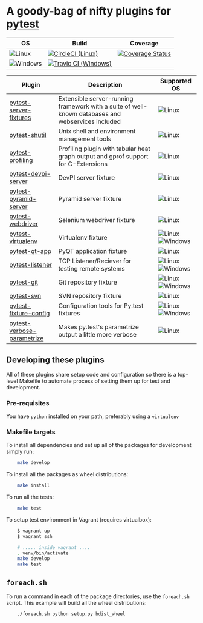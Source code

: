 # A goody-bag of nifty plugins for [pytest](https://pytest.org)

OS | Build | Coverage |
 ------  | ----- | -------- |
 ![Linux](img/linux.png) | [![CircleCI (Linux)](https://circleci.com/gh/man-group/pytest-plugins/tree/master.svg?style=svg)](https://circleci.com/gh/man-group/pytest-plugins/tree/master) | [![Coverage Status](https://coveralls.io/repos/github/manahl/pytest-plugins/badge.svg?branch=master)](https://coveralls.io/github/manahl/pytest-plugins?branch=master)
 ![Windows](img/windows.png) | [![Travic CI (Windows)](https://travis-ci.org/man-group/pytest-plugins.svg?branch=master)](https://travis-ci.org/man-group/pytest-plugins) |

Plugin | Description | Supported OS |
------ | ----------- | ------------ |
| [pytest-server-fixtures](pytest-server-fixtures) |  Extensible server-running framework with a suite of well-known databases and webservices included | ![Linux](img/linux.png)
| [pytest-shutil](pytest-shutil) | Unix shell and environment management tools |![Linux](img/linux.png)
| [pytest-profiling](pytest-profiling) | Profiling plugin with tabular heat graph output and gprof support for C-Extensions |![Linux](img/linux.png)
| [pytest-devpi-server](pytest-devpi-server) | DevPI server fixture |![Linux](img/linux.png)
| [pytest-pyramid-server](pytest-pyramid-server) | Pyramid server fixture |![Linux](img/linux.png)
| [pytest-webdriver](pytest-webdriver) | Selenium webdriver fixture |![Linux](img/linux.png)
| [pytest-virtualenv](pytest-virtualenv) | Virtualenv fixture |![Linux](img/linux.png) ![Windows](img/windows.png)
| [pytest-qt-app](pytest-qt-app) | PyQT application fixture |![Linux](img/linux.png)
| [pytest-listener](pytest-listener)  | TCP Listener/Reciever for testing remote systems |![Linux](img/linux.png) ![Windows](img/windows.png)
| [pytest-git](pytest-git) | Git repository fixture |![Linux](img/linux.png) ![Windows](img/windows.png)
| [pytest-svn](pytest-svn) | SVN repository fixture |![Linux](img/linux.png)
| [pytest-fixture-config](pytest-fixture-config) | Configuration tools for Py.test fixtures |![Linux](img/linux.png) ![Windows](img/windows.png)
| [pytest-verbose-parametrize](pytest-verbose-parametrize) | Makes py.test's parametrize output a little more verbose |![Linux](img/linux.png)


## Developing these plugins

All of these plugins share setup code and configuration so there is a top-level Makefile to
automate process of setting them up for test and development.

### Pre-requisites

You have `python` installed on your path, preferably using a `virtualenv`

### Makefile targets

To install all dependencies and set up all of the packages for development simply run:

```bash
    make develop
```

To install all the packages as wheel distributions:

```bash
    make install
```

To run all the tests:

```bash
    make test
```

To setup test environment in Vagrant (requires virtualbox):

```bash
    $ vagrant up
    $ vagrant ssh

    # ..... inside vagrant ....
    . venv/bin/activate
    make develop
    make test
```

## `foreach.sh`

To run a command in each of the package directories, use the `foreach.sh` script.
This example will build all the wheel distributions:

```bash
    ./foreach.sh python setup.py bdist_wheel
```

